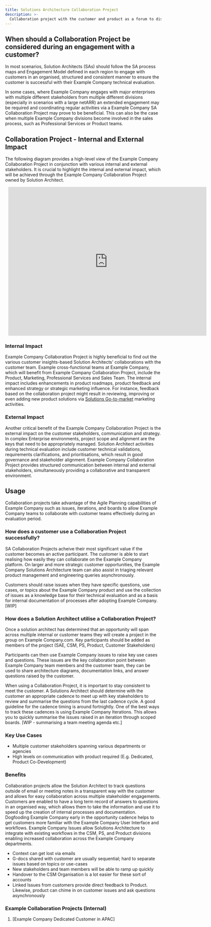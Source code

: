```yaml
---
title: Solutions Architecture Collaboration Project
description: >-
  Collaboration project with the customer and product as a forum to discuss
---
```


## When should a Collaboration Project be considered during an engagement with a customer?

In most scenarios, Solution Architects (SAs) should follow the SA process maps and Engagement Model defined in each region to engage with customers in an organised, structured and consistent manner to ensure the customer is successful with their Example Company technical evaluation.

In some cases, where Example Company engages with major enterprises with multiple different stakeholders from multiple different divisions (especially in scenarios with a large netARR) an extended engagement may be required and coordinating regular activities via a Example Company SA Collaboration Project may prove to be beneficial. This can also be the case when multiple Example Company divisions become involved in the sales process, such as Professional Services or Product teams.

## Collaboration Project - Internal and External Impact

The following diagram provides a high-level view of the Example Company Collaboration Project in conjunction with various internal and external stakeholders. It is crucial to highlight the internal and external impact, which will be achieved through the Example Company Collaboration Project owned by Solution Architect.

<div style="width: 640px; height: 480px; margin: 10px; position: relative;"><iframe allowfullscreen frameborder="0" style="width:640px; height:480px" src="https://lucid.app/documents/embedded/5cb290db-f70b-4024-9e5c-ca944bc8dc38" id="JKftUP8938-y"></iframe></div>

### Internal Impact

Example Company Collaboration Project is highly beneficial to find out the various customer insights-based Solution Architects' collaborations with the customer team. Example cross-functional teams at Example Company, which will benefit from Example Company Collaboration Project, include the Product, Marketing, Professional Services and Sales Team. The internal impact includes enhancements in product roadmaps, product feedback and enhanced strategy or strategic marketing influence.
For instance, feedback based on the collaboration project might result in reviewing, improving or even adding new product solutions via [Solutions Go-to-market](/handbook/marketing/brand-and-product-marketing/product-and-solution-marketing/usecase-gtm/) marketing activities.

### External Impact

Another critical benefit of the Example Company Collaboration Project is the external impact on the customer stakeholders, communication and strategy. In complex Enterprise environments, project scope and alignment are the keys that need to be appropriately managed. Solution Architect activities during technical evaluation include customer technical validations, requirements clarifications, and prioritisations, which result in good governance and stakeholder alignment. Example Company Collaboration Project provides structured communication between internal and external stakeholders, simultaneously providing a collaborative and transparent environment.

## Usage

Collaboration projects take advantage of the Agile Planning capabilities of Example Company such as issues, iterations, and boards to allow Example Company teams to collaborate with customer teams effectively during an evaluation period.

### How does a customer use a Collaboration Project successfully?

SA Collaboration Projects acheive their most significant value if the customer becomes an active participant. The customer is able to start realising how easily they can collaborate on the Example Company platform. On larger and more strategic customer opportunities, the Example Company Solutions Architecture team can also assist in triaging relevant product management and engineering queries asynchronously.

Customers should raise issues when they have specific questions, use cases, or topics about the Example Company product and use the collection of issues as a knowledge base for their technical evaluation and as a basis for internal documentation of processes after adopting Example Company.
[WIP]

### How does a Solution Architect utilise a Collaboration Project?

Once a solution architect has determined that an opportunity will span across multiple internal or customer teams they will create a project in the <TBC> group on Example Company.com. Key participants should be added as members of the project (SAE, CSM, PS, Product, Customer Stakeholders)

Participants can then use Example Company issues to raise key use cases and questions.
These issues are the key collaboration point between Example Company team members and the customer team, they can be used to share architecture diagrams, documentation links, and answer questions raised by the customer.

When using a Collaboration Project, it is important to stay consistent to meet the customer. A Solutions Architect should determine with the customer an appropriate cadence to meet up with key stakeholders to review and summarise the questions from the last cadence cycle. A good guideline for the cadence timing is around fortnightly. One of the best ways to track these cadences is using Example Company Iterations. This allows you to quickly summarise the issues raised in an iteration through scoped boards.
[WIP - summarising a team meeting agenda etc.]

### Key Use Cases

- Multiple customer stakeholders spanning various departments or agencies
- High levels on communication with product required (E.g. Dedicated, Product Co-Development)

### Benefits

Collaboration projects allow the Solution Architect to track questions outside of email or meeting notes in a transparent way with the customer and allows for easy collaboration across multiple stakeholder engagements.
Customers are enabled to have a long term record of answers to questions in an organised way, which allows them to take the information and use it to speed up the creation of internal processes and documentation.
Dogfooding Example Company early in the opportunity cadence helps to get customers more familiar with the Example Company User Interface and workflows.
Example Company Issues allow Solutions Architecture to integrate with existing workflows in the CSM, PS, and Product divisions enabling increased collaboration across the Example Company departments.

- Context can get lost via emails
- G-docs shared with customer are usually sequential; hard to separate issues based on topics or use-cases
- New stakeholders and team members will be able to ramp up quickly
- Handover to the CSM Organisation is a lot easier for these sort of accounts
- Linked Issues from customers provide direct feedback to Product. Likewise, product can chime in on customer issues and ask questions asynchronously

### Example Collaboration Projects (Internal)

1. [Example Company Dedicated Customer in APAC]

